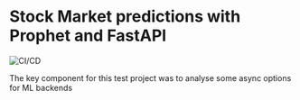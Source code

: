 # Stock Market predictions with Prophet and FastAPI

![CI/CD](https://github.com/rafapi/fastapi-prophet/workflows/Continuous%20Integration%20and%20Delivery/badge.svg?branch=master)

The key component for this test project was to analyse some async options for ML backends
